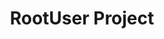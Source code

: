 ---
title: RootUser Project
tags: [Game]
style: fill
color: warning
description: Source code of the game <i>RootUser</i>
external_url: https://github.com/PuppyGummy/RootUser
---